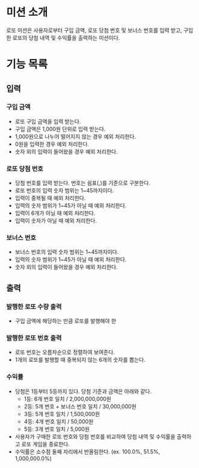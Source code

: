 # 미션 소개

로또 미션은 사용자로부터 구입 금액, 로또 당첨 번호 및 보너스 번호를 입력 받고, 구입한 로또의 당첨 내역 및 수익률을 출력하는 미션이다.

# 기능 목록

## 입력

### 구입 금액

- 로또 구입 금액을 입력 받는다.
- 구입 금액은 1,000원 단위로 입력 받는다.
- 1,000원으로 나누어 떨어지지 않는 경우 예외 처리한다.
- 0원을 입력한 경우 예외 처리한다.
- 숫자 외의 입력이 들어왔을 경우 예외 처리한다.

### 로또 당첨 번호

- 당첨 번호를 입력 받는다. 번호는 쉼표(,)를 기준으로 구분한다.
- 로또 번호의 입력 숫자 범위는 1~45까지이다.
- 입력이 중복될 때 예외 처리한다.
- 입력의 숫자 범위가 1~45가 아닐 때 예외 처리한다.
- 입력이 6개가 아닐 때 예외 처리한다.
- 입력이 숫자가 아닐 때 예외 처리한다.

### 보너스 번호

- 보너스 번호의 입력 숫자 범위는 1~45까지이다.
- 입력의 숫자 범위가 1~45가 아닐 때 예외 처리한다.
- 숫자 외의 입력이 들어왔을 경우 예외 처리한다.

## 출력

### 발행한 로또 수량 출력

- 구입 금액에 해당하는 만큼 로또를 발행해야 한

### 발행한 로또 번호 출력

- 로또 번호는 오름차순으로 정렬하여 보여준다.
- 1개의 로또를 발행할 때 중복되지 않는 6개의 숫자를 뽑는다.

### 수익률

- 당첨은 1등부터 5등까지 있다. 당첨 기준과 금액은 아래와 같다.
  - 1등: 6개 번호 일치 / 2,000,000,000원
  - 2등: 5개 번호 + 보너스 번호 일치 / 30,000,000원
  - 3등: 5개 번호 일치 / 1,500,000원
  - 4등: 4개 번호 일치 / 50,000원
  - 5등: 3개 번호 일치 / 5,000원
- 사용자가 구매한 로또 번호와 당첨 번호를 비교하여 당첨 내역 및 수익률을 출력하고 로또 게임을 종료한다.
- 수익률은 소수점 둘째 자리에서 반올림한다. (ex. 100.0%, 51.5%, 1,000,000.0%)
